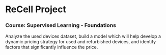 # ReCell Project
### Course: Supervised Learning - Foundations
Analyze the used devices dataset, build a model which will help develop a dynamic pricing strategy for used and refurbished devices, and identify factors that significantly influence the price.

